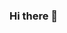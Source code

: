 ### Hi there 👋

<!--
**YNabyr/Ynabyr** is a ✨ _special_ ✨ repository because its `README.md` (this file) appears on your GitHub profile.

Here are some ideas to get you started:

- 🌱 I’m currently learning Unity
- 🤔 I’m looking for help with Anyone who can help me
- 💬 Ask me about Everything
- ⚡ Fun fact: ...
-->

